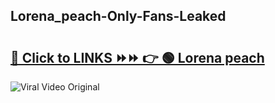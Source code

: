 
 ## Lorena_peach-Only-Fans-Leaked

# <h2><a href="https://clipsfans.com/Lorena_peach&ref=git">🔗 Click to LINKS ⏩⏩ 👉 🟢 Lorena peach </a></h2>

<a href="https://clipsfans.com/Lorena_peach&ref=git" rel="nofollow" data-target="animated-image.originalLink"><img src="https://i.ibb.co.com/xMMVF88/686577567.gif" alt="Viral Video Original" style="max-width: 100%; display: inline-block;" data-target="animated-image.originalImage"></a>
